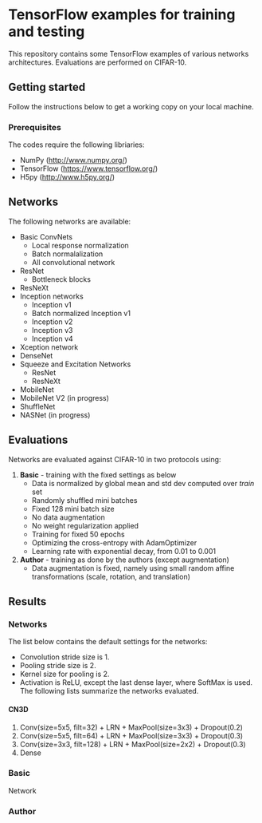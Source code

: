 # TensorFlow examples for training and testing
This repository contains some TensorFlow examples of various networks architectures. Evaluations are performed on CIFAR-10.
## Getting started
Follow the instructions below to get a working copy on your local machine.
### Prerequisites
The codes require the following libriaries:
* NumPy (http://www.numpy.org/)
* TensorFlow (https://www.tensorflow.org/)
* H5py (http://www.h5py.org/)

## Networks
The following networks are available:
* Basic ConvNets
  * Local response normalization
  * Batch normalalization
  * All convolutional network
* ResNet
  * Bottleneck blocks
* ResNeXt
* Inception networks
  * Inception v1
  * Batch normalized Inception v1
  * Inception v2
  * Inception v3
  * Inception v4
* Xception network
* DenseNet
* Squeeze and Excitation Networks
  * ResNet
  * ResNeXt
* MobileNet
* MobileNet V2 (in progress)
* ShuffleNet
* NASNet (in progress)

## Evaluations
Networks are evaluated against CIFAR-10 in two protocols using:
1. **Basic** - training with the fixed settings as below
    * Data is normalized by global mean and std dev computed over *train* set
    * Randomly shuffled mini batches
    * Fixed 128 mini batch size
    * No data augmentation
    * No weight regularization applied
    * Training for fixed 50 epochs
    * Optimizing the cross-entropy with AdamOptimizer
    * Learning rate with exponential decay, from 0.01 to 0.001
2. **Author** - training as done by the authors (except augmentation)
    * Data augmentation is fixed, namely using small random affine transformations (scale, rotation, and translation)

## Results
### Networks
The list below contains the default settings for the networks:
* Convolution stride size is 1.
* Pooling stride size is 2.
* Kernel size for pooling is 2.
* Activation is ReLU, except the last dense layer, where SoftMax is used.
The following lists summarize the networks evaluated.
#### CN3D
1. Conv(size=5x5, filt=32) + LRN + MaxPool(size=3x3) + Dropout(0.2)
2. Conv(size=5x5, filt=64) + LRN + MaxPool(size=3x3) + Dropout(0.3)
3. Conv(size=3x3, filt=128) + LRN + MaxPool(size=2x2) + Dropout(0.3)
4. Dense
### Basic
Network
### Author
